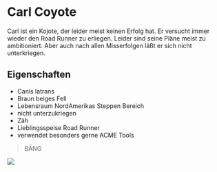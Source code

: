 # Carl Coyote

Carl ist ein Kojote, der leider meist keinen Erfolg hat.
Er versucht immer wieder den Road Runner zu erliegen.
Leider sind seine Pläne meist zu ambitioniert.
Aber auch nach allen Misserfolgen läßt er sich nicht unterkriegen.

## Eigenschaften

* Canis latrans
* Braun beiges Fell
* Lebensraum NordAmerikas Steppen Bereich 
* nicht unterzukriegen
* Zäh
* Lieblingsspeise Road Runner
* verwendet besonders gerne ACME Tools

> BÄNG

<img src="https://upload.wikimedia.org/wikipedia/commons/thumb/9/9c/2009-Coyote-Yosemite.jpg/300px-2009-Coyote-Yosemite.jpg" />

